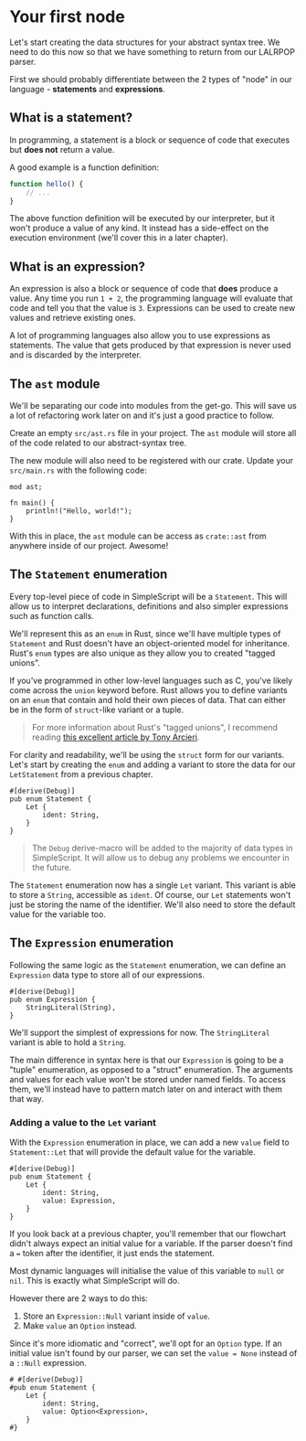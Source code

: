 # Your first node

Let's start creating the data structures for your abstract syntax tree. We need to do this now so that we have something to return from our LALRPOP parser.

First we should probably differentiate between the 2 types of "node" in our language - **statements** and **expressions**.

## What is a statement?

In programming, a statement is a block or sequence of code that executes but **does not** return a value.

A good example is a function definition:

```javascript
function hello() {
    // ...
}
```

The above function definition will be executed by our interpreter, but it won't produce a value of any kind. It instead has a side-effect on the execution environment (we'll cover this in a later chapter).

## What is an expression?

An expression is also a block or sequence of code that **does** produce a value. Any time you run `1 + 2`, the programming language will evaluate that code and tell you that the value is `3`. Expressions can be used to create new values and retrieve existing ones.

A lot of programming languages also allow you to use expressions as statements. The value that gets produced by that expression is never used and is discarded by the interpreter.

## The `ast` module

We'll be separating our code into modules from the get-go. This will save us a lot of refactoring work later on and it's just a good practice to follow.

Create an empty `src/ast.rs` file in your project. The `ast` module will store all of the code related to our abstract-syntax tree.

The new module will also need to be registered with our crate. Update your `src/main.rs` with the following code:

```rust,ignore
mod ast;

fn main() {
    println!("Hello, world!");
}
```

With this in place, the `ast` module can be access as `crate::ast` from anywhere inside of our project. Awesome!

## The `Statement` enumeration

Every top-level piece of code in SimpleScript will be a `Statement`. This will allow us to interpret declarations, definitions and also simpler expressions such as function calls.

We'll represent this as an `enum` in Rust, since we'll have multiple types of `Statement` and Rust doesn't have an object-oriented model for inheritance. Rust's `enum` types are also unique as they allow you to created "tagged unions".

If you've programmed in other low-level languages such as C, you've likely come across the `union` keyword before. Rust allows you to define variants on an `enum` that contain and hold their own pieces of data. That can either be in the form of `struct`-like variant or a tuple.

> For more information about Rust's "tagged unions", I recommend reading [this excellent article by Tony Arcieri](https://tonyarcieri.com/a-quick-tour-of-rusts-type-system-part-1-sum-types-a-k-a-tagged-unions).

For clarity and readability, we'll be using the `struct` form for our variants. Let's start by creating the `enum` and adding a variant to store the data for our `LetStatement` from a previous chapter.

```rust,ignore
#[derive(Debug)]
pub enum Statement {
    Let {
        ident: String,
    }
}
```

> The `Debug` derive-macro will be added to the majority of data types in SimpleScript. It will allow us to debug any problems we encounter in the future.

The `Statement` enumeration now has a single `Let` variant. This variant is able to store a `String`, accessible as `ident`. Of course, our `Let` statements won't just be storing the name of the identifier. We'll also need to store the default value for the variable too.

## The `Expression` enumeration

Following the same logic as the `Statement` enumeration, we can define an `Expression` data type to store all of our expressions.

```rust,ignore
#[derive(Debug)]
pub enum Expression {
    StringLiteral(String),
}
```

We'll support the simplest of expressions for now. The `StringLiteral` variant is able to hold a `String`.

The main difference in syntax here is that our `Expression` is going to be a "tuple" enumeration, as opposed to a "struct" enumeration. The arguments and values for each value won't be stored under named fields. To access them, we'll instead have to pattern match later on and interact with them that way.

### Adding a value to the `Let` variant

With the `Expression` enumeration in place, we can add a new `value` field to `Statement::Let` that will provide the default value for the variable.

```rust,ignore
#[derive(Debug)]
pub enum Statement {
    Let {
        ident: String,
        value: Expression,
    }
}
```

If you look back at a previous chapter, you'll remember that our flowchart didn't always expect an initial value for a variable. If the parser doesn't find a `=` token after the identifier, it just ends the statement.

Most dynamic languages will initialise the value of this variable to `null` or `nil`. This is exactly what SimpleScript will do.

However there are 2 ways to do this:

1. Store an `Expression::Null` variant inside of `value`.
2. Make `value` an `Option` instead.

Since it's more idiomatic and "correct", we'll opt for an `Option` type. If an initial value isn't found by our parser, we can set the `value = None` instead of a `::Null` expression.

```rust,ignore
# #[derive(Debug)]
#pub enum Statement {
    Let {
        ident: String,
        value: Option<Expression>,
    }
#}
```